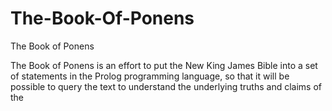 # The-Book-Of-Ponens
The Book of Ponens

The Book of Ponens is an effort to put the New King James Bible into a set
of statements in the Prolog programming language, so that it will be possible
to query the text to understand the underlying truths and claims of the
